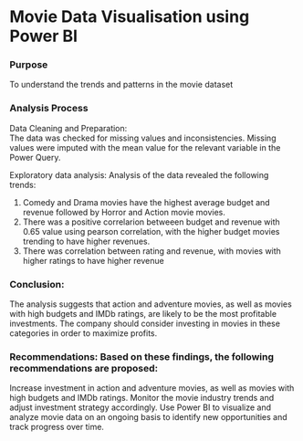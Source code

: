 # Movie Data Visualisation using Power BI

### Purpose
To understand the trends and patterns in the movie dataset

### Analysis Process
Data Cleaning and Preparation:  
The data was checked for missing values and inconsistencies. Missing values were imputed with the mean value for the relevant variable in the Power Query.

Exploratory data analysis: 
Analysis of the data revealed the following trends:
  1. Comedy and Drama movies have the highest average budget and revenue followed by Horror and Action movie movies. 
  2. There was a positive correlarion betweeen budget and revenue with 0.65 value using pearson correlation, with the higher budget movies trending to have higher revenues.
  3. There was correlation between rating and revenue,  with movies with higher ratings to have higher revenue

### Conclusion: 
The analysis suggests that action and adventure movies, as well as movies with high budgets and IMDb ratings, are likely to be the most profitable investments. 
The company should consider investing in movies in these categories in order to maximize profits.

### Recommendations: Based on these findings, the following recommendations are proposed:
Increase investment in action and adventure movies, as well as movies with high budgets and IMDb ratings.
Monitor the movie industry trends and adjust investment strategy accordingly.
Use Power BI to visualize and analyze movie data on an ongoing basis to identify new opportunities and track progress over time.

